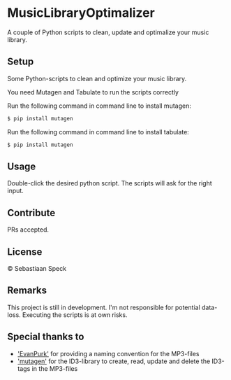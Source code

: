 # MusicLibraryOptimalizer

A couple of Python scripts to clean, update and optimalize your music library.

## Setup

Some Python-scripts to clean and optimize your music library.

You need Mutagen and Tabulate to run the scripts correctly

Run the following command in command line to install mutagen:
```sh
$ pip install mutagen
```

Run the following command in command line to install tabulate:
```sh
$ pip install mutagen
```

## Usage

Double-click the desired python script. The scripts will ask for the right input.

## Contribute

PRs accepted.

## License

© Sebastiaan Speck

## Remarks
This project is still in development. I'm not responsible for potential data-loss. Executing the scripts is at own risks.

## Special thanks to
- ['EvanPurk'](https://gist.github.com/EvanPurkhiser/10729815) for providing a naming convention for the MP3-files
- ['mutagen'](https://mutagen.readthedocs.io/en/latest/) for the ID3-library to create, read, update and delete the ID3-tags in the MP3-files
